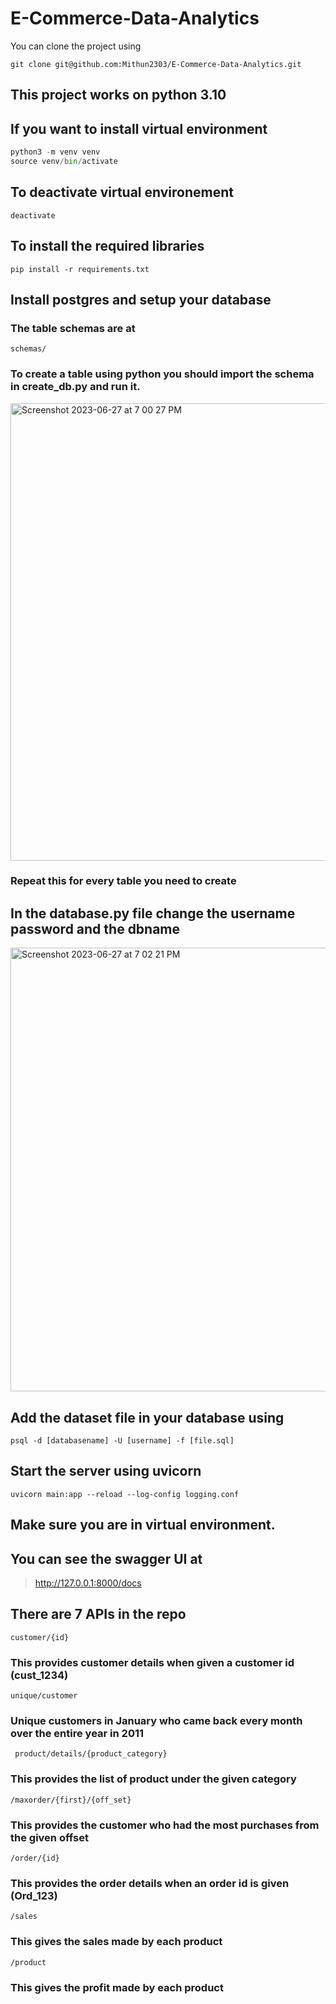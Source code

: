  # E-Commerce-Data-Analytics

You can clone the project using 
```
git clone git@github.com:Mithun2303/E-Commerce-Data-Analytics.git
```

## This project works on python 3.10
## If you want to install virtual environment 
```python
python3 -m venv venv
source venv/bin/activate
```
## To deactivate virtual environement 
```
deactivate
```

## To install the required libraries 
```
pip install -r requirements.txt
```

## Install postgres and setup your database 
### The table schemas are at 
```schemas/```
### To create a table using python you should import the schema in create_db.py and run it.

<img width="732" alt="Screenshot 2023-06-27 at 7 00 27 PM" src="https://github.com/Mithun2303/E-Commerce-Data-Analytics/assets/84895703/6f92c473-3f54-4b78-b7c5-3c981adeb0f9">

### Repeat this for every table you need to create

## In the database.py file change the username password and the dbname

<img width="710" alt="Screenshot 2023-06-27 at 7 02 21 PM" src="https://github.com/Mithun2303/E-Commerce-Data-Analytics/assets/84895703/d6ea806e-c9c5-45c8-a27e-de6ff2094b5d">

## Add the dataset file in your database using
```
psql -d [databasename] -U [username] -f [file.sql]
```

## Start the server using uvicorn
```
uvicorn main:app --reload --log-config logging.conf
```
## Make sure you are in virtual environment.
## You can see the swagger UI at
>http://127.0.0.1:8000/docs

## There are 7 APIs in the repo 

```customer/{id}```
### This provides customer details when given a customer id (cust_1234)

```unique/customer```
### Unique customers in January who came back every month over the entire year in 2011

``` product/details/{product_category}```
### This provides the list of product under the given category

```/maxorder/{first}/{off_set}```
### This provides the customer who had the most purchases from the given offset

```/order/{id}```
### This provides the order details when an order id is given (Ord_123)

```/sales```
### This gives the sales made by each product

```/product ```
### This gives the profit made by each product

